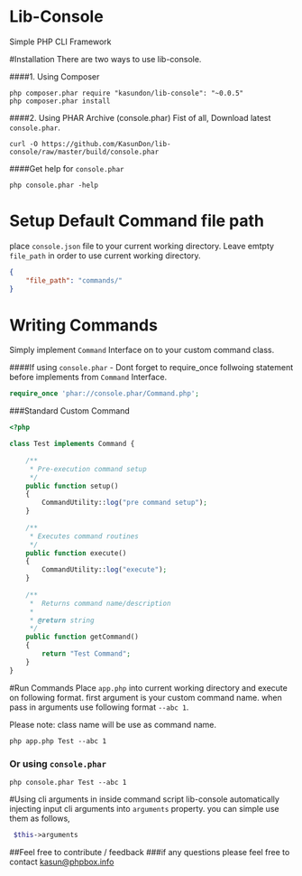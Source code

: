 # Lib-Console
Simple PHP CLI Framework

#Installation
There are two ways to use lib-console.

####1. Using Composer
```shell
php composer.phar require "kasundon/lib-console": "~0.0.5"
php composer.phar install
```

####2. Using PHAR Archive (console.phar)
Fist of all, Download latest `console.phar`.
```shell
curl -O https://github.com/KasunDon/lib-console/raw/master/build/console.phar
```
####Get help  for `console.phar`

```shell
php console.phar -help
```

# Setup Default Command file path
place `console.json` file to your current working directory. Leave emtpty `file_path` in order to use current working directory.

```json
{
    "file_path": "commands/"
}
```

# Writing Commands

Simply implement `Command` Interface on to your custom command class.

####If using `console.phar` - Dont forget to require_once follwoing statement before implements from `Command` Interface.

```php
require_once 'phar://console.phar/Command.php';
```

###Standard Custom Command
```php
<?php

class Test implements Command {
     
    /**
     * Pre-execution command setup
     */
    public function setup() 
    {
        CommandUtility::log("pre command setup");
    }
    
    /**
     * Executes command routines
     */
    public function execute() 
    {
        CommandUtility::log("execute");
    }
    
    /**
     *  Returns command name/description
     * 
     * @return string
     */
    public function getCommand() 
    {
        return "Test Command";
    }
}
```

#Run Commands
Place `app.php` into current working directory and execute  on following format. first argument is your custom command name. when pass in arguments use following format `--abc 1`. 

Please note: class name will be use as command name.

```shell
php app.php Test --abc 1
```

### Or using `console.phar`

```shell
php console.phar Test --abc 1
```

#Using cli arguments in inside command script
lib-console automatically injecting input cli arguments into `arguments` property. you can simple use them as follows,

```php
 $this->arguments
```


##Feel free to contribute / feedback
###if any questions please feel free to contact kasun@phpbox.info
